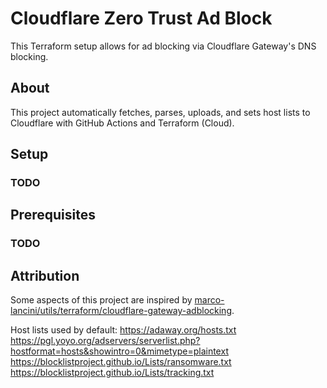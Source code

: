 # Cloudflare Zero Trust Ad Block

This Terraform setup allows for ad blocking via Cloudflare Gateway's DNS blocking.

## About

This project automatically fetches, parses, uploads, and sets host lists to Cloudflare with GitHub Actions and Terraform (Cloud).

## Setup

### TODO

## Prerequisites

### TODO

## Attribution

Some aspects of this project are inspired by [marco-lancini/utils/terraform/cloudflare-gateway-adblocking]("https://github.com/marco-lancini/utils/tree/main/terraform/cloudflare-gateway-adblocking").

Host lists used by default:
https://adaway.org/hosts.txt
https://pgl.yoyo.org/adservers/serverlist.php?hostformat=hosts&showintro=0&mimetype=plaintext
https://blocklistproject.github.io/Lists/ransomware.txt
https://blocklistproject.github.io/Lists/tracking.txt